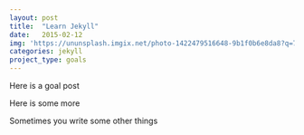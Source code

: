 ```yaml
---
layout: post
title:  "Learn Jekyll"
date:   2015-02-12
img: 'https://ununsplash.imgix.net/photo-1422479516648-9b1f0b6e8da8?q=75&fm=jpg&s=c5f2b3df2a4c71532b3b354b8766503c'
categories: jekyll
project_type: goals
---
```

Here is a goal post

Here is some more

Sometimes you write some other things